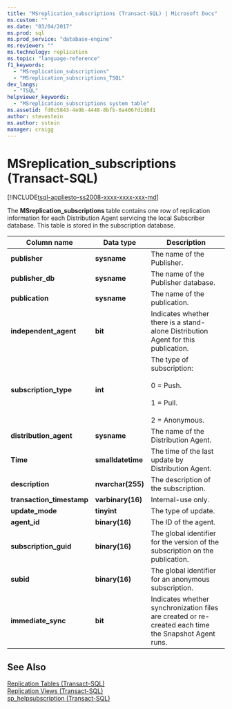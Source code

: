```yaml
---
title: "MSreplication_subscriptions (Transact-SQL) | Microsoft Docs"
ms.custom: ""
ms.date: "03/04/2017"
ms.prod: sql
ms.prod_service: "database-engine"
ms.reviewer: ""
ms.technology: replication
ms.topic: "language-reference"
f1_keywords: 
  - "MSreplication_subscriptions"
  - "MSreplication_subscriptions_TSQL"
dev_langs: 
  - "TSQL"
helpviewer_keywords: 
  - "MSreplication_subscriptions system table"
ms.assetid: fd0c5843-4e9b-4448-8bfb-0a4067d1d8d1
author: stevestein
ms.author: sstein
manager: craigg
---
```

# MSreplication_subscriptions (Transact-SQL)
[!INCLUDE[tsql-appliesto-ss2008-xxxx-xxxx-xxx-md](../../includes/tsql-appliesto-ss2008-xxxx-xxxx-xxx-md.md)]

  The **MSreplication_subscriptions** table contains one row of replication information for each Distribution Agent servicing the local Subscriber database. This table is stored in the subscription database.  
  
|Column name|Data type|Description|  
|-----------------|---------------|-----------------|  
|**publisher**|**sysname**|The name of the Publisher.|  
|**publisher_db**|**sysname**|The name of the Publisher database.|  
|**publication**|**sysname**|The name of the publication.|  
|**independent_agent**|**bit**|Indicates whether there is a stand-alone Distribution Agent for this publication.|  
|**subscription_type**|**int**|The type of subscription:<br /><br /> 0 = Push.<br /><br /> 1 = Pull.<br /><br /> 2 = Anonymous.|  
|**distribution_agent**|**sysname**|The name of the Distribution Agent.|  
|**Time**|**smalldatetime**|The time of the last update by Distribution Agent.|  
|**description**|**nvarchar(255)**|The description of the subscription.|  
|**transaction_timestamp**|**varbinary(16)**|Internal-use only.|  
|**update_mode**|**tinyint**|The type of update.|  
|**agent_id**|**binary(16)**|The ID of the agent.|  
|**subscription_guid**|**binary(16)**|The global identifier for the version of the subscription on the publication.|  
|**subid**|**binary(16)**|The global identifier for an anonymous subscription.|  
|**immediate_sync**|**bit**|Indicates whether synchronization files are created or re-created each time the Snapshot Agent runs.|  
  
## See Also  
 [Replication Tables &#40;Transact-SQL&#41;](../../relational-databases/system-tables/replication-tables-transact-sql.md)   
 [Replication Views &#40;Transact-SQL&#41;](../../relational-databases/system-views/replication-views-transact-sql.md)   
 [sp_helpsubscription &#40;Transact-SQL&#41;](../../relational-databases/system-stored-procedures/sp-helpsubscription-transact-sql.md)  
  
  
